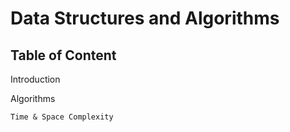 # Data Structures and Algorithms

## Table of Content

Introduction

Algorithms

    Time & Space Complexity

